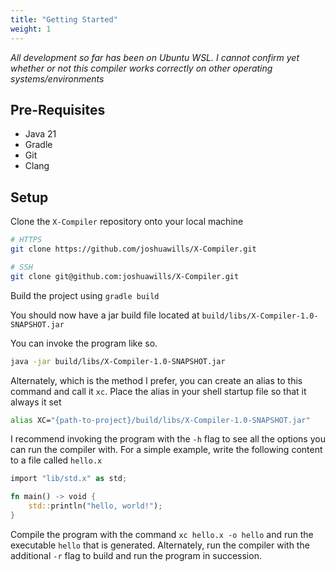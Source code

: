 ```yaml
---
title: "Getting Started"
weight: 1
---
```


*All development so far has been on Ubuntu WSL. I cannot confirm yet whether or not this compiler
works correctly on other operating systems/environments*

## Pre-Requisites

- Java 21
- Gradle
- Git
- Clang

## Setup

Clone the `X-Compiler` repository onto your local machine

```bash
# HTTPS
git clone https://github.com/joshuawills/X-Compiler.git

# SSH
git clone git@github.com:joshuawills/X-Compiler.git
```

Build the project using `gradle build`

You should now have a jar build file located at `build/libs/X-Compiler-1.0-SNAPSHOT.jar`

You can invoke the program like so.

```bash
java -jar build/libs/X-Compiler-1.0-SNAPSHOT.jar
```

Alternately, which is the method I prefer, you can create an alias to this command and call it `xc`.
Place the alias in your shell startup file so that it always it set

```bash
alias XC="{path-to-project}/build/libs/X-Compiler-1.0-SNAPSHOT.jar" 
```

I recommend invoking the program with the `-h` flag to see all the options you can run the compiler
with. For a simple example, write the following content to a file called `hello.x`

```Rust
import "lib/std.x" as std;

fn main() -> void {
    std::println("hello, world!");
}
```

Compile the program with the command `xc hello.x -o hello` and run the executable `hello` that is 
generated. Alternately, run the compiler with the additional `-r` flag to build and run the program
in succession.